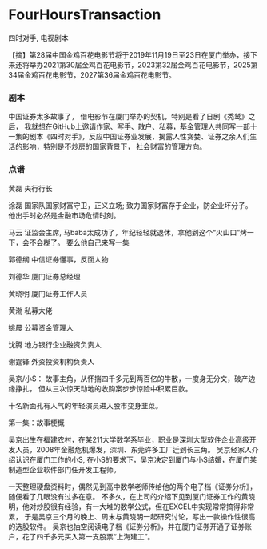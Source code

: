 # FourHoursTransaction
四时对手, 电视剧本



【摘】第28届中国金鸡百花电影节将于2019年11月19日至23日在厦门举办，接下来还将举办2021第30届金鸡百花电影节，2023第32届金鸡百花电影节，2025第34届金鸡百花电影节，2027第36届金鸡百花电影节。

<h3>剧本</h3>
中国证券太多故事了， 借电影节在厦门举办的契机，特别是看了日剧《秃鹫》之后， 我就想在GitHub上邀请作家、写手、散户、私募，基金管理人共同写一部十一集的剧本《四时对手》，反应中国证券业发展，揭露人性贪婪、证券之余人们生活的影响，特别是不炒房的国家背景下， 社会财富的管理方向。

<h3>点谱</h3>

黄磊 央行行长

涂磊 国家队国家财富守卫，正义立场; 致力国家财富存于企业，防企业坏分子。 他出手时必然是金融市场危情时刻。

马云 证监会主席, 马baba太成功了，年纪轻轻就退休，拿他到这个“火山口”烤一下，会不会糊了。 要么他自己来写一集

郭德纲  中信证券懂事，反面人物

刘德华 厦门证券总经理

黄晓明 厦门证券工作人员

黄渤 私募大佬

姚晨 公募资金管理人

沈腾 地方银行企业融资负责人

谢霆锋 外资投资机构负责人

吴京/小S： 故事主角，从怀揣四千多元到两百亿的牛散，一度身无分文，破产边缘挣扎， 但从三次惊天动地的收购案步步惊险中积累巨款。

十名新面孔有人气的年轻演员进入股市变身韭菜。



第一集：故事梗概

吴京出生在福建农村，在某211大学数学系毕业，职业是深圳大型软件企业高级开发人员，2008年金融危机爆发，深圳、东莞许多工厂迁到长三角。 吴京经家人介绍认识在厦门工作的小S,  在小S的要求下，吴京决定到厦门与小S结婚，在厦门某制造型企业软件部门任开发工程师。 

一天整理硬盘资料时，偶然见到高中数学老师传给他的两个电子档《证券分析》，随便看了几眼没有过多在意。 不多久，在上司的介绍下见到厦门证券工作的黄晓明，他对炒股很有经验，有一大堆的数学公式，但在EXCEL中实现常常搞得非常累， 于是吴京三个月的晚上、周末与黄晓明一起研究讨论，写出一款操作性很高的选股软件。 吴京也抽空阅读电子档《证券分析》，并在厦门证券开通了证券账户，花了四千多元买入第一支股票“上海建工”。

